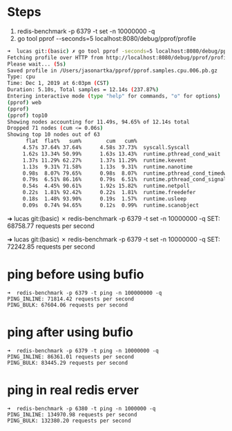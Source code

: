 # Steps
1. redis-benchmark -p 6379 -t set -n 10000000 -q
2. go tool pprof --seconds=5 localhost:8080/debug/pprof/profile

```bash
➜  lucas git:(basic) ✗ go tool pprof -seconds=5 localhost:8080/debug/pprof/profile
Fetching profile over HTTP from http://localhost:8080/debug/pprof/profile?seconds=5
Please wait... (5s)
Saved profile in /Users/jasonartka/pprof/pprof.samples.cpu.006.pb.gz
Type: cpu
Time: Dec 1, 2019 at 6:03pm (CST)
Duration: 5.10s, Total samples = 12.14s (237.87%)
Entering interactive mode (type "help" for commands, "o" for options)
(pprof) web
(pprof)
(pprof) top10
Showing nodes accounting for 11.49s, 94.65% of 12.14s total
Dropped 71 nodes (cum <= 0.06s)
Showing top 10 nodes out of 63
      flat  flat%   sum%        cum   cum%
     4.57s 37.64% 37.64%      4.58s 37.73%  syscall.Syscall
     1.62s 13.34% 50.99%      1.63s 13.43%  runtime.pthread_cond_wait
     1.37s 11.29% 62.27%      1.37s 11.29%  runtime.kevent
     1.13s  9.31% 71.58%      1.13s  9.31%  runtime.nanotime
     0.98s  8.07% 79.65%      0.98s  8.07%  runtime.pthread_cond_timedwait_relative_np
     0.79s  6.51% 86.16%      0.79s  6.51%  runtime.pthread_cond_signal
     0.54s  4.45% 90.61%      1.92s 15.82%  runtime.netpoll
     0.22s  1.81% 92.42%      0.22s  1.81%  runtime.freedefer
     0.18s  1.48% 93.90%      0.19s  1.57%  runtime.usleep
     0.09s  0.74% 94.65%      0.12s  0.99%  runtime.scanobject
```


➜  lucas git:(basic) ✗ redis-benchmark -p 6379 -t set -n 10000000 -q
SET: 68758.77 requests per second

➜  lucas git:(basic) ✗ redis-benchmark -p 6379 -t set -n 10000000 -q
SET: 72242.85 requests per second


# ping before using bufio
```
➜  redis-benchmark -p 6379 -t ping -n 100000000 -q
PING_INLINE: 71814.42 requests per second
PING_BULK: 67604.06 requests per second
```
# ping after using bufio
```
➜  redis-benchmark -p 6379 -t ping -n 10000000 -q
PING_INLINE: 86361.01 requests per second
PING_BULK: 83445.29 requests per second
```

# ping in real redis erver
```
➜  redis-benchmark -p 6380 -t ping -n 1000000 -q
PING_INLINE: 134970.98 requests per second
PING_BULK: 132380.20 requests per second
```